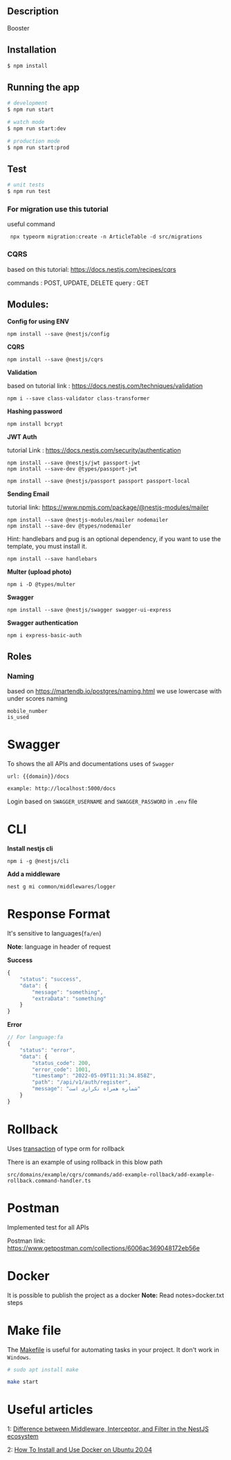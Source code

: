
## Description

Booster

## Installation

```bash
$ npm install
```

## Running the app

```bash
# development
$ npm run start

# watch mode
$ npm run start:dev

# production mode
$ npm run start:prod
```

## Test

```bash
# unit tests
$ npm run test
```
### For migration use this tutorial

useful command
 
```
 npx typeorm migration:create -n ArticleTable -d src/migrations

 ````


 ### CQRS
 
based on this tutorial: https://docs.nestjs.com/recipes/cqrs

commands : POST, UPDATE, DELETE
query : GET


## Modules:

**Config for using ENV**
```
npm install --save @nestjs/config
```

**CQRS**
```
npm install --save @nestjs/cqrs
```

**Validation** 

based on tutorial link : https://docs.nestjs.com/techniques/validation
```
npm i --save class-validator class-transformer
```


**Hashing password**
```
npm install bcrypt
```

**JWT Auth**

tutorial Link : https://docs.nestjs.com/security/authentication
```
npm install --save @nestjs/jwt passport-jwt
npm install --save-dev @types/passport-jwt

npm install --save @nestjs/passport passport passport-local
```


**Sending Email**

tutorial link: https://www.npmjs.com/package/@nestjs-modules/mailer
```
npm install --save @nestjs-modules/mailer nodemailer
npm install --save-dev @types/nodemailer
```

Hint: handlebars and pug is an optional dependency, if you want to use the template, you must install it.
```
npm install --save handlebars
```

**Multer (upload photo)**
```
npm i -D @types/multer
```


**Swagger**
```
npm install --save @nestjs/swagger swagger-ui-express
```

**Swagger authentication**
```
npm i express-basic-auth
```

## Roles

### Naming
based on https://martendb.io/postgres/naming.html we use lowercase with under scores naming
```
mobile_number
is_used
```


# Swagger

To shows the all APIs and documentations uses of `Swagger`

`url: {{domain}}/docs`

`example: http://localhost:5000/docs`

Login based on `SWAGGER_USERNAME` and `SWAGGER_PASSWORD` in `.env` file


# CLI
**Install nestjs cli**
```
npm i -g @nestjs/cli
```

**Add a middleware**
```
nest g mi common/middlewares/logger
```

# Response Format 

It's sensitive to languages(`fa/en`)

**Note**: language in header of request

**Success**
```javascript
{
    "status": "success",
    "data": {
        "message": "something",
        "extraData": "something"
    }
}
```
**Error**
```javascript
// For language:fa
{
    "status": "error",
    "data": {
        "status_code": 200,
        "error_code": 1001,
        "timestamp": "2022-05-09T11:31:34.858Z",
        "path": "/api/v1/auth/register",
        "message": "شماره همراه تکراری است"
    }
}
```

# Rollback

Uses [transaction](https://docs.nestjs.com/techniques/database#transactions) of type orm for rollback

There is an example of using rollback in this blow path

`src/domains/example/cqrs/commands/add-example-rollback/add-example-rollback.command-handler.ts`


# Postman

Implemented test for all APIs

Postman link: https://www.getpostman.com/collections/6006ac369048172eb56e


# Docker
It is possible to publish the project as a docker
**Note:** Read notes>docker.txt steps

# Make file
The [Makefile](https://gist.github.com/zoe-1/784100440f0cf2299010#:~:text=The%20Makefile%20is%20useful%20for,%22%20and%20%22npm%20test%22.) is useful for automating tasks in your project. It don't work in `Windows`.
```bash
# sudo apt install make

make start
```


# Useful articles

1: [Difference between Middleware, Interceptor, and Filter in the NestJS ecosystem](https://blog.bitsrc.io/difference-between-middleware-interceptor-and-filter-in-the-nest-js-ecosystem-c71fb3ba32f6)

2: [How To Install and Use Docker on Ubuntu 20.04](https://www.digitalocean.com/community/tutorials/how-to-install-and-use-docker-on-ubuntu-20-04)
